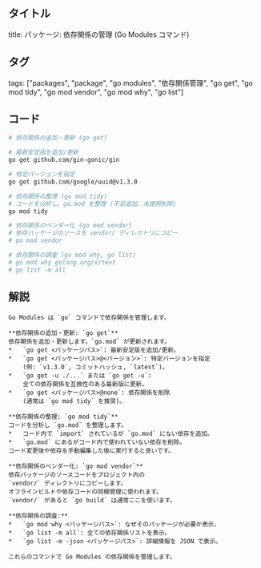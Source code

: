 ## タイトル
title: パッケージ: 依存関係の管理 (Go Modules コマンド)

## タグ
tags: ["packages", "package", "go modules", "依存関係管理", "go get", "go mod tidy", "go mod vendor", "go mod why", "go list"]

## コード
```bash
# 依存関係の追加・更新 (go get)

# 最新安定版を追加/更新
go get github.com/gin-gonic/gin

# 特定バージョンを指定
go get github.com/google/uuid@v1.3.0

# 依存関係の整理 (go mod tidy)
# コードを分析し、go.mod を整理 (不足追加、未使用削除)
go mod tidy

# 依存関係のベンダー化 (go mod vendor)
# 依存パッケージのソースを vendor/ ディレクトリにコピー
# go mod vendor

# 依存関係の調査 (go mod why, go list)
# go mod why golang.org/x/text
# go list -m all
```

## 解説
```text
Go Modules は `go` コマンドで依存関係を管理します。

**依存関係の追加・更新: `go get`**
依存関係を追加・更新します。`go.mod` が更新されます。
*   `go get <パッケージパス>`: 最新安定版を追加/更新。
*   `go get <パッケージパス>@<バージョン>`: 特定バージョンを指定
    (例: `v1.3.0`, コミットハッシュ, `latest`)。
*   `go get -u ./...` または `go get -u`:
    全ての依存関係を互換性のある最新版に更新。
*   `go get <パッケージパス>@none`: 依存関係を削除
    (通常は `go mod tidy` を推奨)。

**依存関係の整理: `go mod tidy`**
コードを分析し `go.mod` を整理します。
*   コード内で `import` されているが `go.mod` にない依存を追加。
*   `go.mod` にあるがコード内で使われていない依存を削除。
コード変更後や依存を手動編集した後に実行すると良いです。

**依存関係のベンダー化: `go mod vendor`**
依存パッケージのソースコードをプロジェクト内の
`vendor/` ディレクトリにコピーします。
オフラインビルドや依存コードの同梱管理に使われます。
`vendor/` があると `go build` は通常ここを使います。

**依存関係の調査:**
*   `go mod why <パッケージパス>`: なぜそのパッケージが必要か表示。
*   `go list -m all`: 全ての依存関係リストを表示。
*   `go list -m -json <パッケージパス>`: 詳細情報を JSON で表示。

これらのコマンドで Go Modules の依存関係を管理します。